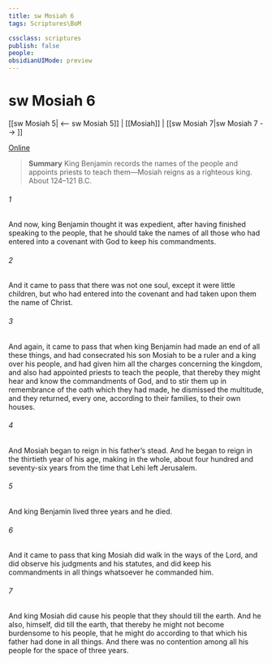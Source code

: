 ```yaml
---
title: sw Mosiah 6
tags: Scriptures\BoM

cssclass: scriptures
publish: false
people:
obsidianUIMode: preview
---
```


# sw Mosiah 6
[[sw Mosiah 5| <-- sw Mosiah 5]] | [[Mosiah]] | [[sw Mosiah 7|sw Mosiah 7 --> ]]

[Online](https://churchofjesuschrist.org/study/scriptures/bofm/mosiah/6?lang=eng)

> __Summary__
King Benjamin records the names of the people and appoints priests to teach them—Mosiah reigns as a righteous king. About 124–121 B.C.

###### 1 
And now, king Benjamin thought it was expedient, after having finished speaking to the people, that he should take the names of all those who had entered into a covenant with God to keep his commandments.

###### 2 
And it came to pass that there was not one soul, except it were little children, but who had entered into the covenant and had taken upon them the name of Christ.

###### 3 
And again, it came to pass that when king Benjamin had made an end of all these things, and had consecrated his son Mosiah to be a ruler and a king over his people, and had given him all the charges concerning the kingdom, and also had appointed priests to teach the people, that thereby they might hear and know the commandments of God, and to stir them up in remembrance of the oath which they had made, he dismissed the multitude, and they returned, every one, according to their families, to their own houses.

###### 4 
And Mosiah began to reign in his father’s stead. And he began to reign in the thirtieth year of his age, making in the whole, about four hundred and seventy-six years from the time that Lehi left Jerusalem.

###### 5 
And king Benjamin lived three years and he died.

###### 6 
And it came to pass that king Mosiah did walk in the ways of the Lord, and did observe his judgments and his statutes, and did keep his commandments in all things whatsoever he commanded him.

###### 7 
And king Mosiah did cause his people that they should till the earth. And he also, himself, did till the earth, that thereby he might not become burdensome to his people, that he might do according to that which his father had done in all things. And there was no contention among all his people for the space of three years.

